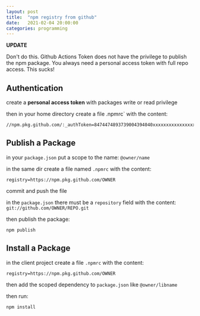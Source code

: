 ```yaml
---
layout: post
title:  "npm registry from github"
date:   2021-02-04 20:00:00
categories: programming
---
```


**UPDATE**

Don't do this. Github Actions Token does not have the privilege to publish the npm package.
You always need a personal access token with full repo access. This sucks!

## Authentication

create a **personal access token** with packages write or read privilege

then in your home directory create a file .npmrc` with the content:

```
//npm.pkg.github.com/:_authToken=8474474893739004394040xxxxxxxxxxxxxxxxxx
```

## Publish a Package

in your `package.json` put a scope to the name: `@owner/name`

in the same dir create a file named `.npmrc` with the content:

```
registry=https://npm.pkg.github.com/OWNER
```

commit and push the file

in the `package.json` there must be a `repository` field with the content: `git://github.com/OWNER/REPO.git`

then publish the package:

```
npm publish
```


## Install a Package

in the client project create a file `.npmrc` with the content:

```
registry=https://npm.pkg.github.com/OWNER
```

then add the scoped dependency to `package.json` like `@owner/libname`

then run:

```
npm install
```